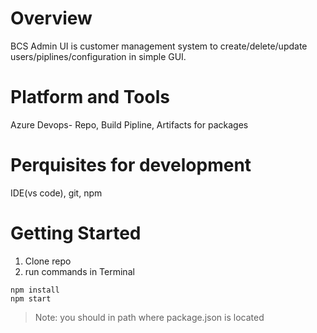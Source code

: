 # Overview

BCS Admin UI is customer management system to create/delete/update users/piplines/configuration in simple GUI.


# Platform and Tools
Azure Devops- Repo, Build Pipline, Artifacts for packages

# Perquisites for development
IDE(vs code), git, npm

# Getting Started

1. Clone repo
2. run commands in Terminal
```
npm install
npm start

```
>Note: you should in path where package.json is located